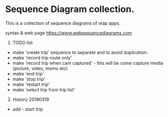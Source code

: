Sequence Diagram collection.
============================
This is a collection of sequence diagrams of map apps.

syntax & web page
https://www.websequencediagrams.com

1. TODO list
- make 'create trip' sequence to separate and to avoid duplication.
- make 'record trip route only'
- make 'record trip when cam captured' - this will be come capture media (picture, video, memo etc)
- make 'end trip'
- make 'stop trip'
- make 'restart trip'
- make 'select trip from trip list'

2. History
20180319
- add - start trip
